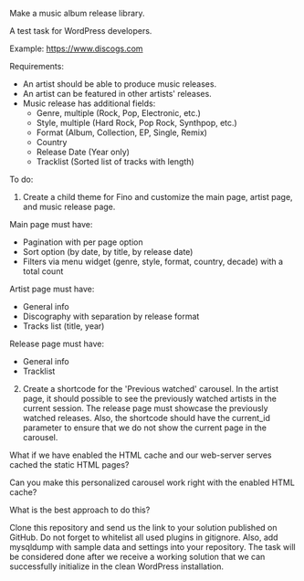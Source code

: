 Make a music album release library.

A test task for WordPress developers.

Example: https://www.discogs.com


Requirements:

- An artist should be able to produce music releases.
- An artist can be featured in other artists' releases.
- Music release has additional fields:
    - Genre, multiple (Rock, Pop, Electronic, etc.)
    - Style, multiple (Hard Rock, Pop Rock, Synthpop, etc.)
    - Format (Album, Collection, EP, Single, Remix)
    - Country
    - Release Date (Year only)
    - Tracklist (Sorted list of tracks with length)

To do:

1. Create a child theme for Fino and customize the main page, artist page, and music release page.

Main page must have:
- Pagination with per page option
- Sort option (by date, by title, by release date)
- Filters via menu widget (genre, style, format, country, decade) with a total count

Artist page must have:
- General info
- Discography with separation by release format
- Tracks list (title, year)

Release page must have:
- General info
- Tracklist

2. Create a shortcode for the 'Previous watched' carousel. In the artist page, it should possible to see the previously watched artists in the current session. The release page must showcase the previously watched releases. Also, the shortcode should have the current_id parameter to ensure that we do not show the current page in the carousel.

What if we have enabled the HTML cache and our web-server serves cached the static HTML pages?

Can you make this personalized carousel work right with the enabled HTML cache? 

What is the best approach to do this?

Clone this repository and send us the link to your solution published on GitHub.
Do not forget to whitelist all used plugins in gitignore.
Also, add mysqldump with sample data and settings into your repository.
The task will be considered done after we receive a working solution that we can successfully initialize in the clean WordPress installation.
